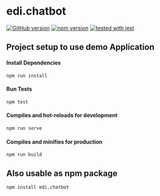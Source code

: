 # edi.chatbot
[![GitHub version](https://badge.fury.io/gh/educorvi%2Fedi.chatbot.svg)](https://badge.fury.io/gh/educorvi%2Fedi.chatbot) 
[![npm version](https://badge.fury.io/js/edi.chatbot.svg)](https://badge.fury.io/js/edi.chatbot)
[![tested with jest](https://img.shields.io/badge/tested_with-jest-99424f.svg)](https://github.com/facebook/jest)
## Project setup to use demo Application
#### Install Dependencies
```
npm run install
```
#### Run Tests
```
npm test
```
#### Compiles and hot-reloads for development
```
npm run serve
```
#### Compiles and minifies for production
```
npm run build
```

## Also usable as npm package
```
npm install edi.chatbot
```
